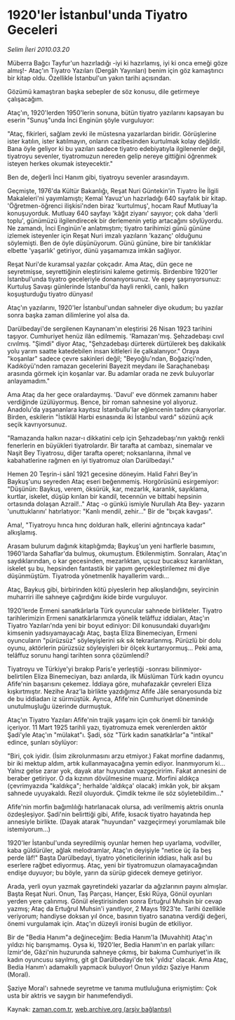 # 1920'ler İstanbul'unda Tiyatro Geceleri

*Selim İleri 2010.03.20*

<tr><td class="metin" colspan="2" style="padding-top: 20px; padding-left: 5px; ">Müberra Bağcı Tayfur'un hazırladığı -iyi ki hazırlamış, iyi ki onca emeği göze almış!- Ataç'ın Tiyatro Yazıları (Dergâh Yayınları) benim için göz kamaştırıcı bir kitap oldu. Özellikle İstanbul'un yakın tarihi açısından.</td></tr><tr><td class="metin" colspan="2" style="padding-top: 20px; padding-left: 5px; "><p>Gözümü kamaştıran başka sebepler de söz konusu, dile getirmeye çalışacağım.
<p>Ataç'ın, 1920'lerden 1950'lerin sonuna, bütün tiyatro yazılarını kapsayan bu eserin "Sunuş"unda İnci Enginün şöyle vurguluyor:
<p>"Ataç, fikirleri, sağlam zevki ile müstesna yazarlardan biridir. Görüşlerine ister katılın, ister katılmayın, onların cazibesinden kurtulmak kolay değildir. Bana öyle geliyor ki bu yazıları sadece tiyatro edebiyatıyla ilgilenenler değil, tiyatroyu sevenler, tiyatromuzun nereden gelip nereye gittiğini öğrenmek isteyen herkes okumak isteyecektir."
<p>Ben de, değerli İnci Hanım gibi, tiyatroyu sevenler arasındayım.
<p>Geçmişte, 1976'da Kültür Bakanlığı, Reşat Nuri Güntekin'in Tiyatro İle İlgili Makaleleri'ni yayımlamıştı; Kemal Yavuz'un hazırladığı 640 sayfalık bir kitap. 'Öğretmen-öğrenci ilişkisi'nden biraz 'kurtulmuş', hocam Rauf Mutluay'la konuşuyorduk. Mutluay 640 sayfayı 'kâğıt ziyanı' sayıyor; çok daha 'derli toplu', günümüzü ilgilendirecek bir derlemenin yetip artacağını söylüyordu. Ne zamandı, İnci Enginün'e anlatmıştım; tiyatro tarihimizi günü gününe izlemek isteyenler için Reşat Nuri imzalı yazıların 'kazanç' olduğunu söylemişti. Ben de öyle düşünüyorum. Günü gününe, bire bir tanıklıklar elbette 'yaşarlık' getiriyor, dünü yaşamamıza imkân sağlıyor.
<p>Reşat Nuri'de kuramsal yazılar çokçadır. Ama Ataç, dün gece ne seyretmişse, seyrettiğinin eleştirisini kaleme getirmiş. Birdenbire 1920'ler İstanbul'unda tiyatro geceleriyle donanıyorsunuz. Ve epey şaşırıyorsunuz: Kurtuluş Savaşı günlerinde İstanbul'da hayli renkli, canlı, halkın koşuşturduğu tiyatro dünyası!
<p>Ataç'ın yazılarını, 1920'ler İstanbul'undan sahneler diye okudum; bu yazılar sonra başka zaman dilimlerine yol alsa da.
<p>Darülbedayi'de sergilenen Kaynanam'ın eleştirisi 26 Nisan 1923 tarihini taşıyor. Cumhuriyet henüz ilân edilmemiş. 'Ramazan'mış. Şehzadebaşı cıvıl cıvılmış. "Şimdi" diyor Ataç, "Şehzadebaşı dürterek dürtülerek beş dakikalık yolu yarım saatte katedebilen insan kitleleri ile çalkalanıyor." Oraya "koşanlar" sadece çevre sakinleri değil; "Beyoğlu'ndan, Boğaziçi'nden, Kadıköyü'nden ramazan gecelerini Bayezit meydanı ile Saraçhanebaşı arasında görmek için koşanlar var. Bu adamlar orada ne zevk buluyorlar anlayamadım."
<p>Ama Ataç da her gece oralardaymış. 'Davul' eve dönmek zamanını haber verdiğinde üzülüyormuş. Bence, bir roman sahnesine yol alıyoruz. Anadolu'da yaşananlara kayıtsız İstanbullu'lar eğlencenin tadını çıkarıyorlar. Birden, eskilerin "İstiklâl Harbi esnasında iki İstanbul vardı" sözünü açık seçik kavrıyorsunuz.
<p>"Ramazanda halkın nazar-ı dikkatini celp için Şehzadebaşı'nın yaktığı renkli fenerlerin en büyükleri tiyatrolardır. Bir tarafta at cambazı, sinemalar ve Naşit Bey Tiyatrosu, diğer tarafta operet; noksanlarına, ihmal ve kabahatlerine rağmen en iyi tiyatromuz olan Darülbedayi."
<p>Hemen 20 Teşrin-i sânî 1921 gecesine döneyim. Halid Fahri Bey'in Baykuş'unu seyreden Ataç eseri beğenmemiş. Horgörüsünü esirgemiyor: "Düşünün: Baykuş, verem, öksürük, kar, mezarlık, karanlık, sayıklama, kurtlar, iskelet, düşüp kırılan bir kandil, tecennün ve bittabi hepsinin ortasında dolaşan Azrail!.." Ataç -o günkü ismiyle Nurullah Ata Bey- yazarın 'unuttuklarını' hatırlatıyor: "Kanlı mendil, zehir..." Bir de "bıçak kavgası".
<p>Ama!, "Tiyatroyu hınca hınç dolduran halk, ellerini ağrıtıncaya kadar" alkışlamış.
<p>Arasam bulurum dağınık kitaplığımda; Baykuş'un yeni harflerle basımını, 1960'larda Sahaflar'da bulmuş, okumuştum. Etkilenmiştim. Sonraları, Ataç'ın saydıklarından, o kar gecesinden, mezarlıktan, uçsuz bucaksız karanlıktan, iskelet şu bu, hepsinden fantastik bir yapım gerçekleştirilemez mi diye düşünmüştüm. Tiyatroda yönetmenlik hayallerim vardı...
<p>Ataç, Baykuş gibi, birbirinden kötü piyeslerin hep alkışlandığını, seyircinin muharriri ille sahneye çağırdığını ikide birde vurguluyor.
<p>1920'lerde Ermeni sanatkârlarla Türk oyuncular sahnede birlikteler. Tiyatro tarihlerimizin Ermeni sanatkârlarımıza yönelik telâffuz iddiaları, Ataç'ın Tiyatro Yazıları'nda yeni bir boyut ediniyor: Dil konusundaki duyarlığını kimsenin yadsıyamayacağı Ataç, başta Eliza Binemeciyan, Ermeni oyuncuların "pürüzsüz" söyleyişlerini sık sık tekrarlanmış. Pürüzlü bir dolu oyunu, aktörlerin pürüzsüz söyleyişleri bir ölçek kurtarıyormuş... Peki ama, telâffuz sorunu hangi tarihten sonra çözümlendi?
<p>Tiyatroyu ve Türkiye'yi bırakıp Paris'e yerleştiği -sonrası bilinmiyor- belirtilen Eliza Binemeciyan, bazı anılarda, ilk Müslüman Türk kadın oyuncu Afife'nin başarısını çekemez. İddiaya göre, muhafazakâr çevreleri Eliza kışkırtmıştır. Nezihe Araz'la birlikte yazdığımız Afife Jâle senaryosunda biz de bu iddiadan iz sürmüştük. Ayrıca, Afife'nin Cumhuriyet döneminde unutulmuşluğu üzerinde durmuştuk.
<p>Ataç'ın Tiyatro Yazıları Afife'nin trajik yaşamı için çok önemli bir tanıklığı içeriyor. 11 Mart 1925 tarihli yazı, tiyatromuza emek verenlerden aktör Şadi'yle Ataç'ın "mülakat"ı. Şadi, söz "Türk kadın sanatkârlar"a "intikal" edince, şunları söylüyor:
<p>"Biri, çok iyidir. (İsim zikrolunmasını arzu etmiyor.) Fakat morfine dadanmış, bir iki mektup aldım, artık kullanmayacağına yemin ediyor. İnanmıyorum ki... Yalnız gelse zarar yok, dayak atar huyundan vazgeçiririm. Fakat annesini de beraber getiriyor. O da kızının dövülmesine muarız. Morfini aldıkça (çevrimyazıda "kaldıkça"; herhalde 'aldıkça' olacak) imkân yok, bir akşam sahnede uyuyakaldı. Rezil oluyorduk. Çimdik tekme ile söz söyletebildim..."
<p>Afife'nin morfin bağımlılığı hatırlanacak olursa, adı verilmemiş aktris onunla özdeşleşiyor. Şadi'nin belirttiği gibi, Afife, kısacık tiyatro hayatında hep annesiyle birlikte. (Dayak atarak "huyundan" vazgeçirmeyi yorumlamak bile istemiyorum...)
<p>1920'ler İstanbul'unda seyredilmiş oyunlar hemen hep uyarlama, vodviller, kaba güldürüler, ağlak melodramlar, Ataç'ın deyişiyle "netice üç ila beş perde lâf!" Başta Darülbedayi, tiyatro yöneticilerinin iddiası, halk asıl bu eserlere rağbet ediyormuş. Ataç, yeni bir tiyatromuzun olamayacağından endişe duyuyor; bu böyle, yarın da sürüp gidecek demeye getiriyor.
<p>Arada, yerli oyun yazmak gayretindeki yazarlar da ağızlarının payını almışlar. Başta Reşat Nuri. Onun, Taş Parçası, Hançer, Eski Rüya, Gönül oyunları yerden yere çalınmış. Gönül eleştirisinden sonra Ertuğrul Muhsin bir cevap yazmış; Ataç da Ertuğrul Muhsin'i yanıtlıyor, 2 Mayıs 1923'te. Tarihi özellikle veriyorum; handiyse doksan yıl önce, basının tiyatro sanatına verdiği değeri, önemi vurgulamak için. Ataç'ın düzeyli ironisi bugün de etkiliyor.
<p>Bir de "Bedia Hanım"a değineceğim: Bedia Hanım'la (Muvahhit) Ataç'ın yıldızı hiç barışmamış. Oysa ki, 1920'ler, Bedia Hanım'ın en parlak yılları: İzmir'de, Gâzi'nin huzurunda sahneye çıkmış, bir bakıma Cumhuriyet'in ilk kadın oyuncusu sayılmış, git git Darülbedayi'de tek 'yıldız' olacak. Ama Ataç, Bedia Hanım'ı adamakıllı yapmacık buluyor! Onun yıldızı Şaziye Hanım (Moral).
<p>Şaziye Moral'ı sahnede seyretme ve tanıma mutluluğuna erişmiştim: Çok usta bir aktris ve saygın bir hanımefendiydi.<br/></p></p></p></p></p></p></p></p></p></p></p></p></p></p></p></p></p></p></p></p></p></p></p></td></tr>

Kaynak: [zaman.com.tr](http://zaman.com.tr/yazar.do?yazino=963485), [web.archive.org (arşiv bağlantısı)](http://web.archive.org/web/20100408140008/http://www.zaman.com.tr:80/yazar.do?yazino=963485)

